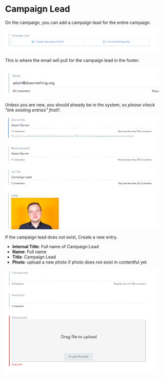# Campaign Lead

On the campaign, you can add a campaign lead for the entire campaign.

![Campaign Lead Field](../../.gitbook/assets/campaign-lead-field%20%288%29.png)

This is where the email will pull for the campaign lead in the footer.

![Campaign Lead Author Email Field](../../.gitbook/assets/author-email-field.png)

Unless you are new, you should already be in the system, so _please check "link existing entries" first!!_.

![Campaign Lead Author Data](../../.gitbook/assets/author-data%20%284%29.png)

If the campaign lead does not exist, Create a new entry.

* **Internal Title**: Full name of Campaign Lead
* **Name**: Full name
* **Title**: Campaign Lead
* **Photo**: upload a new photo if photo does not exist in contentful yet

![Campaign Lead Photo File Field](../../.gitbook/assets/photo-file-field%20%282%29.png)

